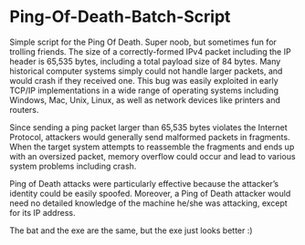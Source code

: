 # Ping-Of-Death-Batch-Script
Simple script for the Ping Of Death. Super noob, but sometimes fun for trolling friends. 
The size of a correctly-formed IPv4 packet including the IP header is 65,535 bytes, including a total payload size of 84 bytes. 
Many historical computer systems simply could not handle larger packets, and would crash if they received one. 
This bug was easily exploited in early TCP/IP implementations in a wide range of operating systems including Windows, 
Mac, Unix, Linux, as well as network devices like printers and routers.

Since sending a ping packet larger than 65,535 bytes violates the Internet Protocol, attackers would generally send malformed packets in fragments. 
When the target system attempts to reassemble the fragments and ends up with an oversized packet, memory overflow could occur and lead to various system problems including crash.

Ping of Death attacks were particularly effective because the attacker’s identity could be easily spoofed. 
Moreover, a Ping of Death attacker would need no detailed knowledge of the machine he/she was attacking, except for its IP address.

The bat and the exe are the same, but the exe just looks better :)

